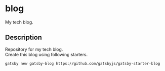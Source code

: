blog
===

My tech blog.

## Description

Repository for my tech blog.  
Create this blog using following starters.

`gatsby new gatsby-blog https://github.com/gatsbyjs/gatsby-starter-blog`
